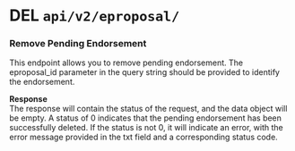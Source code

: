 # **DEL** `api/v2/eproposal/`

### Remove Pending Endorsement

This endpoint allows you to remove pending endorsement. The eproposal_id parameter in the query string should be provided to identify the endorsement.

**Response**  
The response will contain the status of the request, and the data object will be empty. A status of 0 indicates that the pending endorsement has been successfully deleted. If the status is not 0, it will indicate an error, with the error message provided in the txt field and a corresponding status code.